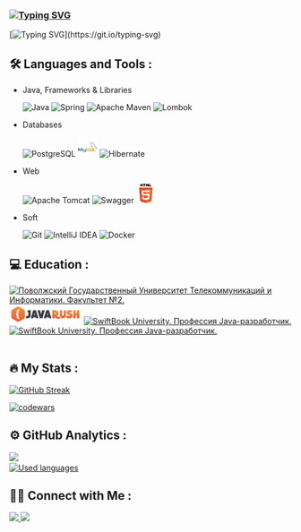 ### [![Typing SVG](https://readme-typing-svg.herokuapp.com?font=Mulish&size=50&duration=3500&color=C2D5F7&vCenter=true&multiline=true&repeat=false&width=835&height=90&lines=Andrey+Fedorov+-+Java+developer)](https://git.io/typing-svg)   
[![Typing SVG](https://readme-typing-svg.herokuapp.com?font=Fira+Code&pause=1000&width=435&lines=Hello+World!)](https://git.io/typing-svg)
   

## :hammer_and_wrench: Languages and Tools :   

 - Java, Frameworks & Libraries
   
     <img 
         height="35" 
         title="Java" 
         src="https://raw.githubusercontent.com/jmnote/z-icons/master/svg/java.svg">
     <img 
         height="35" 
         title="Spring" 
         src="https://raw.githubusercontent.com/yurijserrano/Github-Profile-Readme-Logos/master/frameworks/spring.svg">
     <img 
         height="35" 
         title="Apache Maven" 
         src="https://user-images.githubusercontent.com/43886029/158700377-62b0da69-81a2-4340-8ce6-dec718533aee.svg">
     <img 
         height="35" 
         title="Lombok" 
         src="https://avatars.githubusercontent.com/u/45949248?s=200&v=4">
         
 - Databases
   
     <img 
         height="35" 
         title="PostgreSQL" 
         src="https://raw.githubusercontent.com/yurijserrano/Github-Profile-Readme-Logos/master/databases/postgresql.svg">
     <img 
         height="35" 
         title="MySQL" 
         src="https://raw.githubusercontent.com/devicons/devicon/1119b9f84c0290e0f0b38982099a2bd027a48bf1/icons/mysql/mysql-original-wordmark.svg">
     <img 
         height="35" 
         title="Hibernate"
         src="https://raw.githubusercontent.com/gilbarbara/logos/master/logos/hibernate.svg">
 
 - Web

     <img 
         height="35" 
         title="Apache Tomcat" 
         src="https://upload.wikimedia.org/wikipedia/commons/thumb/f/fe/Apache_Tomcat_logo.svg/2560px-Apache_Tomcat_logo.svg.png">
     <img 
         height="35" 
         title="Swagger" 
         src="https://blog.skillfactory.ru/wp-content/uploads/2023/02/1_ihb6hdmaw48vjtbsjyhbzg-1830140.png">
     <img 
         height="35" 
         title="HTML" 
         src="https://raw.githubusercontent.com/devicons/devicon/master/icons/html5/html5-original-wordmark.svg">
 - Soft

     <img 
         height="35" 
         title="Git" 
         src="https://git-scm.com/images/logos/downloads/Git-Icon-1788C.png">
     <img 
         height="35" 
         title="IntelliJ IDEA" 
         src="https://raw.githubusercontent.com/yurijserrano/Github-Profile-Readme-Logos/master/ides/intellij.svg">
     <img 
         height="35" 
         title="Docker" 
         src="https://avatars.githubusercontent.com/u/7739233?s=280&v=4">   
         


## 💻 Education : 

<a href="https://psuti.ru/ru/f2"><img height="35" title="Поволжский Государственный Университет Телекоммуникаций и Информатики. Факультет №2."
         src="https://upload.wikimedia.org/wikipedia/commons/5/55/Main-psuti-logo.png"><a/>
<a href="https://javarush.com/university"><img height="35" title="JavaRush University. Профессия Java-разработчик."
         src="https://raw.githubusercontent.com/YuriiSalimov/JavaRush/master/javarush_logo.png"><a/>
<a href="https://swiftbook.org"><img height="35" title="SwiftBook University. Профессия Java-разработчик."
         src="https://github.com/upravaD/upravaD/assets/105938670/ce7d07df-35af-4686-b238-f2e10cf6be8b"><a/>
<a href="https://swiftbook.org"><img height="35" title="SwiftBook University. Профессия Java-разработчик."
         src="https://github.com/upravaD/upravaD/assets/105938670/d6b2eb5d-f44e-4332-884e-276019d74577"><a/>   
<br/>   


## :fire: My Stats :

 [![GitHub Streak](http://github-readme-streak-stats.herokuapp.com?user=upravaD&theme=dark)](https://git.io/streak-stats)
 
 [![codewars](https://www.codewars.com/users/daktah/badges/large)](https://www.codewars.com/users/daktah)   



## ⚙️ GitHub Analytics :

<p align="left">
    <a href="https://github.com/upravaD">
          <img 
            height="180em" 
            src="https://github-readme-stats-eight-theta.vercel.app/api?username=upravaD&show_icons=true&theme=dark&include_all_commits=true&count_private=true"/>
          <br>
          <img 
            height="130px" 
            alt="Used languages" 
            src="https://github-readme-stats-sigma-five.vercel.app/api/top-langs/?username=upravaD&layout=compact&theme=vision-friendly-dark"/>
    </a>
</p>

## 🤝🏻 Connect with Me :

<p align="left">
    <a href="https://t.me/upravaD">
        <img src="https://img.shields.io/badge/-@upravaD-1877F2?style=flat&logo=Telegram&logoColor=white"/>
    </a>
    <a href="mailto:daktah@icloud.com">
        <img src="https://img.shields.io/badge/-daktah@icloud.com-D14836?style=flat&logo=Apple&logoColor=white&color=black"/>
    </a>
</p>
